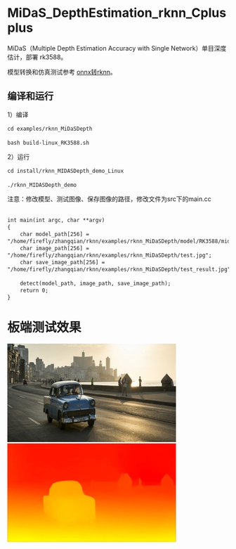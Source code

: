 # MiDaS_DepthEstimation_rknn_Cplusplus
MiDaS（Multiple Depth Estimation Accuracy with Single Network）单目深度估计，部署 rk3588。


模型转换和仿真测试参考 [onnx转rknn](https://blog.csdn.net/zhangqian_1/article/details/140291694)。

## 编译和运行

1）编译

```
cd examples/rknn_MiDaSDepth

bash build-linux_RK3588.sh

```

2）运行

```
cd install/rknn_MIDASDepth_demo_Linux

./rknn_MIDASDepth_demo

```

注意：修改模型、测试图像、保存图像的路径，修改文件为src下的main.cc

```

int main(int argc, char **argv)
{
    char model_path[256] = "/home/firefly/zhangqian/rknn/examples/rknn_MiDaSDepth/model/RK3588/midas_v21_384.rknn";
    char image_path[256] = "/home/firefly/zhangqian/rknn/examples/rknn_MiDaSDepth/test.jpg";
    char save_image_path[256] = "/home/firefly/zhangqian/rknn/examples/rknn_MiDaSDepth/test_result.jpg";

    detect(model_path, image_path, save_image_path);
    return 0;
}
```

# 板端测试效果
![image](https://github.com/cqu20160901/MiDaS_DepthEstimation_rknn_Cplusplus/blob/main/examples/rknn_MiDaSDepth/test.jpg)
![image](https://github.com/cqu20160901/MiDaS_DepthEstimation_rknn_Cplusplus/blob/main/examples/rknn_MiDaSDepth/test_result.jpg)

